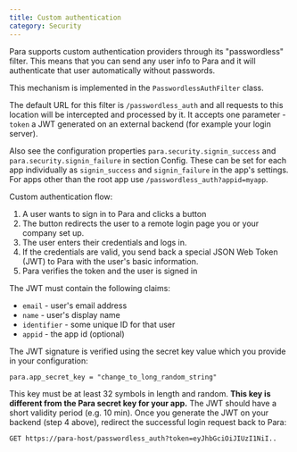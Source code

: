 ```yaml
---
title: Custom authentication
category: Security
---
```


Para supports custom authentication providers through its "passwordless" filter. This means that you can send any user
info to Para and it will authenticate that user automatically without passwords.

This mechanism is implemented in the `PasswordlessAuthFilter` class.

The default URL for this filter is `/passwordless_auth` and all requests to this location will be intercepted and processed
by it. It accepts one parameter - `token` a JWT generated on an external backend (for example your login server).

Also see the configuration properties `para.security.signin_success` and `para.security.signin_failure` in section Config.
These can be set for each app individually as `signin_success` and `signin_failure` in the app's settings.
For apps other than the root app use `/passwordless_auth?appid=myapp`.

Custom authentication flow:

1. A user wants to sign in to Para and clicks a button
2. The button redirects the user to a remote login page you or your company set up.
3. The user enters their credentials and logs in.
4. If the credentials are valid, you send back a special JSON Web Token (JWT) to Para with the user's basic information.
5. Para verifies the token and the user is signed in

The JWT must contain the following claims:

- `email` - user's email address
- `name` - user's display name
- `identifier` - some unique ID for that user
- `appid` - the app id (optional)

The JWT signature is verified using the secret key value which you provide in your configuration:
```
para.app_secret_key = "change_to_long_random_string"
```
This key must be at least 32 symbols in length and random. **This key is different from the Para secret key for your app.**
The JWT should have a short validity period (e.g. 10 min). Once you generate the JWT on your backend (step 4 above),
redirect the successful login request back to Para:
```
GET https://para-host/passwordless_auth?token=eyJhbGciOiJIUzI1NiI..
```